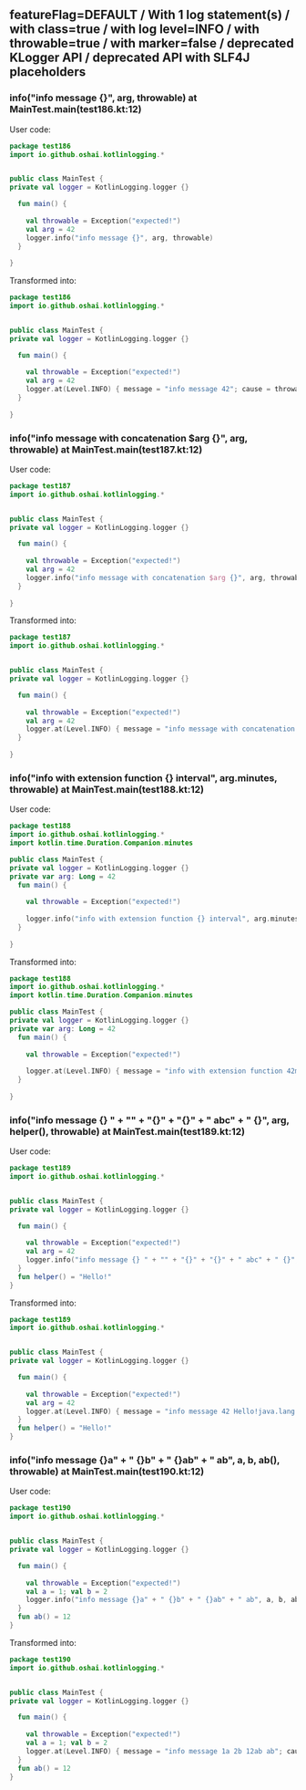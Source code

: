 ## featureFlag=DEFAULT / With 1 log statement(s) / with class=true / with log level=INFO / with throwable=true / with marker=false / deprecated KLogger API / deprecated API with SLF4J placeholders



###  info("info message {}", arg, throwable) at MainTest.main(test186.kt:12)

User code:
```kotlin
package test186
import io.github.oshai.kotlinlogging.*


public class MainTest {
private val logger = KotlinLogging.logger {}

  fun main() {
    
    val throwable = Exception("expected!")
    val arg = 42
    logger.info("info message {}", arg, throwable)
  }
  
}


```
  
Transformed into:
```kotlin
package test186
import io.github.oshai.kotlinlogging.*


public class MainTest {
private val logger = KotlinLogging.logger {}

  fun main() {
    
    val throwable = Exception("expected!")
    val arg = 42
    logger.at(Level.INFO) { message = "info message 42"; cause = throwable; internalCompilerData = KLoggingEventBuilder.InternalCompilerData(messageTemplate = "\"info message {}\"", className = "test186.MainTest", methodName = "main", fileName = "test186.kt", lineNumber = 12)
  }
  
}


```

###  info("info message with concatenation $arg {}", arg, throwable) at MainTest.main(test187.kt:12)

User code:
```kotlin
package test187
import io.github.oshai.kotlinlogging.*


public class MainTest {
private val logger = KotlinLogging.logger {}

  fun main() {
    
    val throwable = Exception("expected!")
    val arg = 42
    logger.info("info message with concatenation $arg {}", arg, throwable)
  }
  
}


```
  
Transformed into:
```kotlin
package test187
import io.github.oshai.kotlinlogging.*


public class MainTest {
private val logger = KotlinLogging.logger {}

  fun main() {
    
    val throwable = Exception("expected!")
    val arg = 42
    logger.at(Level.INFO) { message = "info message with concatenation 42 42"; cause = throwable; internalCompilerData = KLoggingEventBuilder.InternalCompilerData(messageTemplate = "\"info message with concatenation $arg {}\"", className = "test187.MainTest", methodName = "main", fileName = "test187.kt", lineNumber = 12)
  }
  
}


```

###  info("info with extension function {} interval", arg.minutes, throwable) at MainTest.main(test188.kt:12)

User code:
```kotlin
package test188
import io.github.oshai.kotlinlogging.*
import kotlin.time.Duration.Companion.minutes

public class MainTest {
private val logger = KotlinLogging.logger {}
private var arg: Long = 42
  fun main() {
    
    val throwable = Exception("expected!")
    
    logger.info("info with extension function {} interval", arg.minutes, throwable)
  }
  
}


```
  
Transformed into:
```kotlin
package test188
import io.github.oshai.kotlinlogging.*
import kotlin.time.Duration.Companion.minutes

public class MainTest {
private val logger = KotlinLogging.logger {}
private var arg: Long = 42
  fun main() {
    
    val throwable = Exception("expected!")
    
    logger.at(Level.INFO) { message = "info with extension function 42m interval"; cause = throwable; internalCompilerData = KLoggingEventBuilder.InternalCompilerData(messageTemplate = "\"info with extension function {} interval\"", className = "test188.MainTest", methodName = "main", fileName = "test188.kt", lineNumber = 12)
  }
  
}


```

###  info("info message {} " + "" + "{}" + "{}" + " abc" + " {}", arg, helper(), throwable) at MainTest.main(test189.kt:12)

User code:
```kotlin
package test189
import io.github.oshai.kotlinlogging.*


public class MainTest {
private val logger = KotlinLogging.logger {}

  fun main() {
    
    val throwable = Exception("expected!")
    val arg = 42
    logger.info("info message {} " + "" + "{}" + "{}" + " abc" + " {}", arg, helper(), throwable)
  }
  fun helper() = "Hello!"
}


```
  
Transformed into:
```kotlin
package test189
import io.github.oshai.kotlinlogging.*


public class MainTest {
private val logger = KotlinLogging.logger {}

  fun main() {
    
    val throwable = Exception("expected!")
    val arg = 42
    logger.at(Level.INFO) { message = "info message 42 Hello!java.lang.Exception: expected! abc {}"; internalCompilerData = KLoggingEventBuilder.InternalCompilerData(messageTemplate = "\"info message {} \" + \"\" + \"{}\" + \"{}\" + \" abc\" + \" {}\"", className = "test189.MainTest", methodName = "main", fileName = "test189.kt", lineNumber = 12)
  }
  fun helper() = "Hello!"
}


```

###  info("info message {}a" + " {}b" + " {}ab" + " ab", a, b, ab(), throwable) at MainTest.main(test190.kt:12)

User code:
```kotlin
package test190
import io.github.oshai.kotlinlogging.*


public class MainTest {
private val logger = KotlinLogging.logger {}

  fun main() {
    
    val throwable = Exception("expected!")
    val a = 1; val b = 2
    logger.info("info message {}a" + " {}b" + " {}ab" + " ab", a, b, ab(), throwable)
  }
  fun ab() = 12
}


```
  
Transformed into:
```kotlin
package test190
import io.github.oshai.kotlinlogging.*


public class MainTest {
private val logger = KotlinLogging.logger {}

  fun main() {
    
    val throwable = Exception("expected!")
    val a = 1; val b = 2
    logger.at(Level.INFO) { message = "info message 1a 2b 12ab ab"; cause = throwable; internalCompilerData = KLoggingEventBuilder.InternalCompilerData(messageTemplate = "\"info message {}a\" + \" {}b\" + \" {}ab\" + \" ab\"", className = "test190.MainTest", methodName = "main", fileName = "test190.kt", lineNumber = 12)
  }
  fun ab() = 12
}


```
